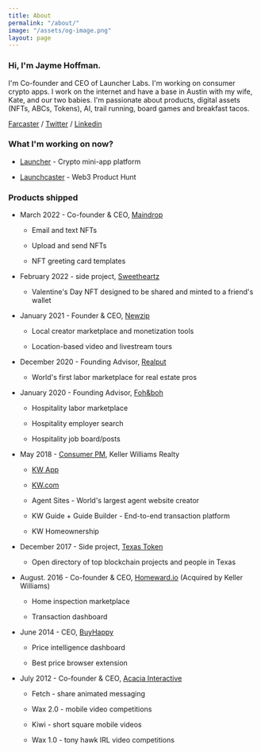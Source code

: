 ```yaml
---
title: About
permalink: "/about/"
image: "/assets/og-image.png"
layout: page
---
```


### Hi, I'm Jayme Hoffman.

I'm Co-founder and CEO of Launcher Labs. I'm working on consumer crypto apps. I work on the internet and have a base in Austin with my wife, Kate, and our two babies. I'm passionate about products, digital assets (NFTs, ABCs, Tokens), AI, trail running, board games and breakfast tacos.

[Farcaster](https://warpcast.com/jayme) / [Twitter](https://twitter.com/jaymehoffman) / [Linkedin](https://www.linkedin.com/in/jaymehoffman/)

### What I'm working on now?

* [Launcher](https://launcher.xyz/) - Crypto mini-app platform 

* [Launchcaster](https://www.launchcaster.xyz/) - Web3 Product Hunt

### Products shipped

* March 2022 - Co-founder & CEO, [Maindrop](https://www.maindrop.xyz/)

  * Email and text NFTs

  * Upload and send NFTs

  * NFT greeting card templates

* February 2022 - side project, [Sweetheartz](https://www.sweetheartz.xyz/)

  * Valentine's Day NFT designed to be shared and minted to a friend's wallet


* January 2021 - Founder & CEO, [Newzip](http://newzip.com/)

  * Local creator marketplace and monetization tools

  * Location-based video and livestream tours


* December 2020 - Founding Advisor, [Realput](https://www.realput.com/)

  * World's first labor marketplace for real estate pros


* January 2020 - Founding Advisor, [Foh&boh](http://fohandboh.com/)

  * Hospitality labor marketplace

  * Hospitality employer search

  * Hospitality job board/posts


* May 2018 - [Consumer PM](https://www.linkedin.com/posts/jaymehoffman_make-impact-in-real-estate-check-i-activity-6641050799554256896-f4II), Keller Williams Realty

  * [KW App](https://apps.apple.com/us/app/kw-buy-sell-real-estate/id652512924)

  * [KW.com](https://kw.com/)

  * Agent Sites - World's largest agent website creator

  * KW Guide \+ Guide Builder - End-to-end transaction platform

  * KW Homeownership

* December 2017 - Side project, [Texas Token](https://web.archive.org/web/20171223074521/http://texastoken.com/)

  * Open directory of top blockchain projects and people in Texas

* August. 2016 - Co-founder & CEO, [Homeward.io](https://homeward.io/) (Acquired by Keller Williams)

  * Home inspection marketplace

  * Transaction dashboard

* June 2014 - CEO, [BuyHappy](https://angel.co/buyhappy)

  * Price intelligence dashboard

  * Best price browser extension

* July 2012 - Co-founder & CEO, [Acacia Interactive](https://angel.co/acacia)

  * Fetch - share animated messaging

  * Wax 2.0 - mobile video competitions

  * Kiwi - short square mobile videos

  * Wax 1.0 - tony hawk IRL video competitions

